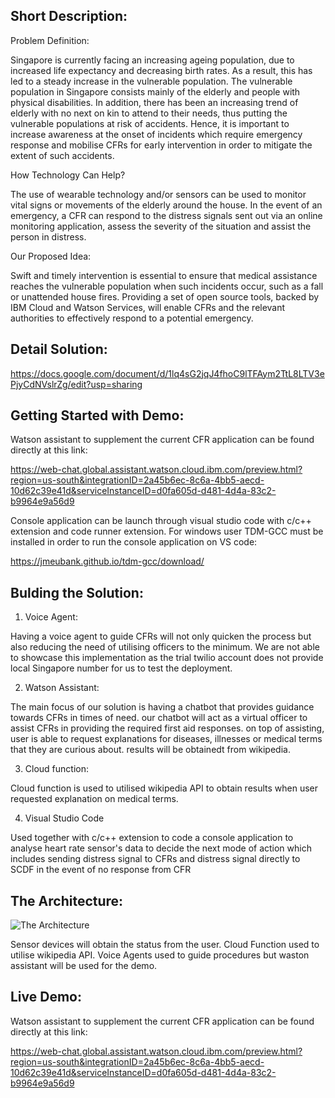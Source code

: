 ## Short Description:

Problem Definition:

Singapore is currently facing an increasing ageing population, due to increased life expectancy and decreasing birth rates. As a result, this has led to a steady increase in the vulnerable population. The vulnerable population in Singapore consists mainly of the elderly and people with physical disabilities. In addition, there has been an increasing trend of elderly with no next on kin to attend to their needs, thus putting the vulnerable populations at risk of accidents. Hence, it is important to increase awareness at the onset of incidents which require emergency response and mobilise CFRs for early intervention in order to mitigate the extent of such accidents.


How Technology Can Help?

The use of wearable technology and/or sensors can be used to monitor vital signs or movements of the elderly around the house. In the event of an emergency, a CFR can respond to the distress signals sent out via an online monitoring application, assess the severity of the situation and assist the person in distress.


Our Proposed Idea:

Swift and timely intervention is essential to ensure that medical assistance reaches the vulnerable population when such incidents occur, such as a fall or unattended house fires. Providing a set of open source tools, backed by IBM Cloud and Watson Services, will enable CFRs and the relevant authorities to effectively respond to a potential emergency.


## Detail Solution:

https://docs.google.com/document/d/1lq4sG2jqJ4fhoC9lTFAym2TtL8LTV3ePjyCdNVslrZg/edit?usp=sharing


## Getting Started with Demo: 

Watson assistant to supplement the current CFR application can be found directly at this link:

https://web-chat.global.assistant.watson.cloud.ibm.com/preview.html?region=us-south&integrationID=2a45b6ec-8c6a-4bb5-aecd-10d62c39e41d&serviceInstanceID=d0fa605d-d481-4d4a-83c2-b9964e9a56d9

Console application can be launch through visual studio code with c/c++ extension and code runner extension. For windows user TDM-GCC must be installed in order to run the console application on VS code:

https://jmeubank.github.io/tdm-gcc/download/


## Bulding the Solution:

1) Voice Agent:

Having a voice agent to guide CFRs will not only quicken the process but also reducing the need of utilising officers to the minimum. We are not able to showcase this implementation as the trial twilio account does not provide local Singapore number for us to test the deployment. 

2) Watson Assistant:

The main focus of our solution is having a chatbot that provides guidance towards CFRs in times of need. our chatbot will act as a virtual officer to assist CFRs in providing the required first aid responses. 
on top of assisting, user is able to request explanations for diseases, illnesses or medical terms that they are curious about. results will be obtainedt from wikipedia.

3) Cloud function:

Cloud function is used to utilised wikipedia API to obtain results when user requested explanation on medical terms. 

4) Visual Studio Code

Used together with c/c++ extension to code a console application to analyse heart rate sensor's data to decide the next mode of action which includes sending distress signal to CFRs and distress signal directly to SCDF in the event of no response from CFR


## The Architecture:

![The Architecture](https://user-images.githubusercontent.com/65862587/84587380-47e51180-ae51-11ea-8b1c-18e775baf11d.JPG)

Sensor devices will obtain the status from the user.
Cloud Function used to utilise wikipedia API.
Voice Agents used to guide procedures but waston assistant will be used for the demo.


## Live Demo: 

Watson assistant to supplement the current CFR application can be found directly at this link:

https://web-chat.global.assistant.watson.cloud.ibm.com/preview.html?region=us-south&integrationID=2a45b6ec-8c6a-4bb5-aecd-10d62c39e41d&serviceInstanceID=d0fa605d-d481-4d4a-83c2-b9964e9a56d9

